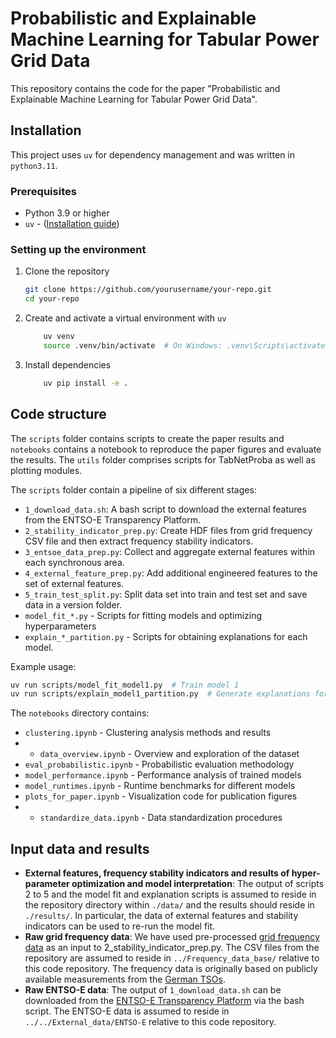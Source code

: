 # Probabilistic and Explainable Machine Learning for Tabular Power Grid Data

This repository contains the code for the paper "Probabilistic and Explainable Machine Learning for Tabular Power Grid Data".

## Installation

This project uses `uv` for dependency management and was written in `python3.11`.

### Prerequisites

- Python 3.9 or higher
- `uv` - ([Installation guide](https://github.com/astral-sh/uv))

### Setting up the environment

1. Clone the repository
   ```bash
   git clone https://github.com/yourusername/your-repo.git
   cd your-repo
   ```

2. Create and activate a virtual environment with `uv`
    ```bash
        uv venv
        source .venv/bin/activate  # On Windows: .venv\Scripts\activate
    ```

3. Install dependencies
    ```bash
        uv pip install -e . 
    ```


## Code structure

The `scripts` folder contains scripts to create the paper results and `notebooks` contains a notebook to reproduce the paper figures and evaluate the results. The `utils` folder comprises scripts for TabNetProba as well as plotting modules.

The `scripts` folder contain a pipeline of six different stages:

* `1_download_data.sh`: A bash script to download the external features from the ENTSO-E Transparency Platform. 
* `2_stability_indicator_prep.py`: Create HDF files from grid frequency CSV file and then extract frequency stability indicators.
* `3_entsoe_data_prep.py`: Collect and aggregate external features within each synchronous area.
* `4_external_feature_prep.py`: Add additional engineered features to the set of external features.
* `5_train_test_split.py`: Split data set into train and test set and save data in a version folder.
* `model_fit_*.py` - Scripts for fitting models and optimizing hyperparameters
* `explain_*_partition.py` - Scripts for obtaining explanations for each model.
 

Example usage:
```bash
uv run scripts/model_fit_model1.py  # Train model 1
uv run scripts/explain_model1_partition.py  # Generate explanations for model 1
```

The `notebooks` directory contains:
* `clustering.ipynb` - Clustering analysis methods and results
* * `data_overview.ipynb` - Overview and exploration of the dataset
* `eval_probabilistic.ipynb` - Probabilistic evaluation methodology
* `model_performance.ipynb` - Performance analysis of trained models
* `model_runtimes.ipynb` - Runtime benchmarks for different models
* `plots_for_paper.ipynb` - Visualization code for publication figures
* * `standardize_data.ipynb` - Data standardization procedures


## Input data and results

* **External features, frequency stability indicators and results of hyper-parameter optimization and model interpretation**: The output of scripts 2 to 5 and the model fit and explanation scripts is assumed to reside in the repository directory within `./data/` and the results should reside in `./results/`. In particular, the data of external features and stability indicators can be used to re-run the model fit. 
* **Raw grid frequency data**: We have used pre-processed [grid frequency data](https://doi.org/10.5281/zenodo.15784548) as an input to 2_stability_indicator_prep.py. The CSV files from the repository are assumed to reside in `../Frequency_data_base/` relative to this code repository. The frequency data is originally based on publicly available measurements from the [German TSOs](https://www.netztransparenz.de/de-de/Regelenergie/Daten-Regelreserve/Sek%C3%BCndliche-Daten).
* **Raw ENTSO-E data**: The output of `1_download_data.sh` can be downloaded from the [ENTSO-E Transparency Platform](transparency.entsoe.eu/) via the bash script. The ENTSO-E data is assumed to reside in `../../External_data/ENTSO-E` relative to this code repository.


